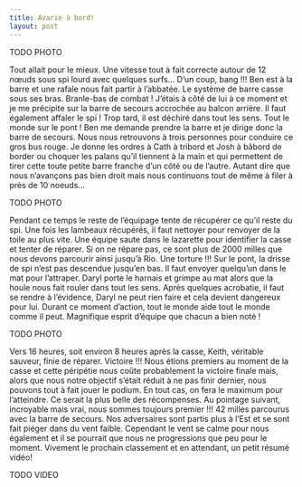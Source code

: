 ```yaml
---
title: Avarie à bord!
layout: post
---
```


TODO PHOTO

Tout allait pour le mieux. Une vitesse tout à fait correcte autour de 12 nœuds sous spi lourd avec quelques surfs… D’un coup, bang !!! Ben est à la barre et une rafale nous fait partir à l’abbatée. Le système de barre casse sous ses bras.
Branle-bas de combat ! J’étais à côté de lui à ce moment et je me précipite sur la barre de secours accrochée au balcon arrière. Il faut également affaler le spi ! Trop tard, il est déchiré dans tout les sens. Tout le monde sur le pont ! Ben me demande prendre la barre et je dirige donc la barre de secours. Nous nous retrouvons à trois personnes pour conduire ce gros bus rouge. Je donne les ordres à Cath à tribord et Josh à bâbord de border ou choquer les palans qu’il tiennent à la main et qui permettent de tirer cette toute petite barre franche d’un côté ou de l’autre. Autant dire que nous n’avançons pas bien droit mais nous continuons tout de même à filer à près de 10 noeuds…


TODO PHOTO

Pendant ce temps le reste de l’équipage tente de récupérer ce qu’il reste du spi. Une fois les lambeaux récupérés, il faut nettoyer pour renvoyer de la toile au plus vite. Une équipe saute dans le lazarette pour identifier la casse et tenter de réparer. Si on ne répare pas, ce sont plus de 2000 milles que nous devons parcourir ainsi jusqu’à Rio. Une torture !!!
Sur le pont, la drisse de spi n’est pas descendue jusqu’en bas. Il faut envoyer quelqu’un dans le mat pour l’attraper. Daryl porte le harnais et grimpe au mat alors que la houle nous fait rouler dans tout les sens. Après quelques acrobatie, il faut se rendre à l’évidence, Daryl ne peut rien faire et cela devient dangereux pour lui.
Durant ce moment d’action, tout le monde aide tout le monde comme il peut. Magnifique esprit d’équipe que chacun a bien noté !

TODO PHOTO

Vers 16 heures, soit environ 8 heures après la casse, Keith, véritable sauveur, finie de réparer. Victoire !!! Nous étions premiers au moment de la casse et cette péripétie nous coûte probablement la victoire finale mais, alors que nous notre objectif s’était réduit à ne pas finir dernier, nous pouvons tout à fait jouer le podium. En tout cas, on fera le maximum pour l’atteindre. Ce serait la plus belle des récompenses.
Au pointage suivant, incroyable mais vrai, nous sommes toujours premier !!! 42 milles parcourus avec la barre de secours. Nos adversaires sont partis plus à l’Est et se sont fait piéger dans du vent faible. Cependant le vent se calme pour nous également et il se pourrait que nous ne progressions que peu pour le moment. Vivement le prochain classement et en attendant, un petit résumé vidéo!

TODO VIDEO
